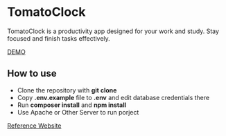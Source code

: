 # TomatoClock

TomatoClock is a productivity app designed for your work and study.
Stay focused and finish tasks effectively.

[DEMO](https://liu-yucheng.com/TomatoClock)

## How to use

- Clone the repository with __git clone__
- Copy __.env.example__ file to __.env__ and edit database credentials there
- Run __composer install__ and __npm install__
- Use Apache or Other Server to run porject

[Reference Website](https://pomofocus.io)
